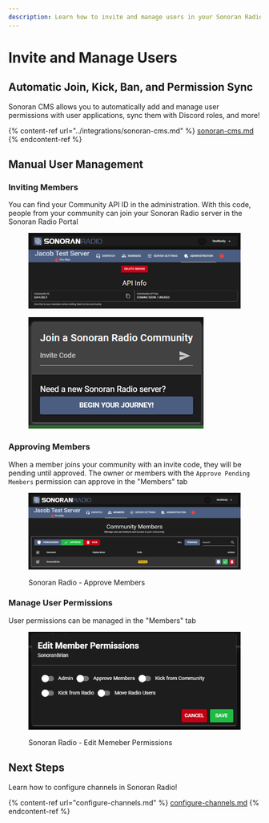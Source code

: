 ```yaml
---
description: Learn how to invite and manage users in your Sonoran Radio community!
---
```


# Invite and Manage Users

## Automatic Join, Kick, Ban, and Permission Sync

Sonoran CMS allows you to automatically add and manage user permissions with user applications, sync them with Discord roles, and more!

{% content-ref url="../integrations/sonoran-cms.md" %}
[sonoran-cms.md](../integrations/sonoran-cms.md)
{% endcontent-ref %}

## Manual User Management

### Inviting Members

You can find your Community API ID in the administration. With this code, people from your community can join your Sonoran Radio server in the Sonoran Radio Portal

<div>

<figure><img src="../../.gitbook/assets/chrome_LB001kbq6J.png" alt=""><figcaption></figcaption></figure>

 

<figure><img src="../../.gitbook/assets/chrome_WEYw9EMGjg.png" alt=""><figcaption></figcaption></figure>

</div>

### Approving Members

When a member joins your community with an invite code, they will be pending until approved. The owner or members with the `Approve Pending Members`  permission can approve in the "Members" tab

<figure><img src="../../.gitbook/assets/chrome_q9hd1Yw3VE.png" alt=""><figcaption><p>Sonoran Radio - Approve Members</p></figcaption></figure>

### Manage User Permissions

User permissions can be managed in the "Members" tab

<figure><img src="../../.gitbook/assets/chrome_bInOrZU430.png" alt=""><figcaption><p>Sonoran Radio - Edit Memeber Permissions</p></figcaption></figure>

## Next Steps

Learn how to configure channels in Sonoran Radio!

{% content-ref url="configure-channels.md" %}
[configure-channels.md](configure-channels.md)
{% endcontent-ref %}
